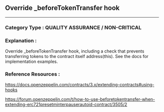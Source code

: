 ##   Override _beforeTokenTransfer hook




---

### **Category Type** : QUALITY ASSURANCE / NON-CRITICAL


### **Explanation** : 

Override _beforeTokenTransfer hook, including a check that prevents transferring tokens to the contract itself address(this).
See the docs for implementation examples.



### **Reference Resources** : 
 
 https://docs.openzeppelin.com/contracts/3.x/extending-contracts#using-hooks
  
 https://forum.openzeppelin.com/t/how-to-use-beforetokentransfer-when-extending-erc721presetminterpauserautoid-contract/3505/2



